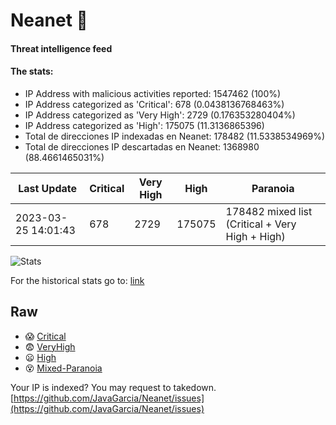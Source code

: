 # Neanet :hocho:
#### Threat intelligence feed
#### The stats:

- IP Address with malicious activities reported: 1547462 (100%)
- IP Address categorized as 'Critical':  678 (0.0438136768463%)
- IP Address categorized as 'Very High':  2729 (0.176353280404%)
- IP Address categorized as 'High':  175075 (11.3136865396)
- Total de direcciones IP indexadas en Neanet:  178482 (11.5338534969%)
- Total de direcciones IP descartadas en Neanet:  1368980 (88.4661465031%)

| Last Update | Critical | Very High | High | Paranoia |
| --- | --- | --- | --- | --- |
| 2023-03-25 14:01:43 | 678 | 2729 | 175075 | 178482 mixed list (Critical + Very High + High)|

![Stats](https://docs.google.com/spreadsheets/d/e/2PACX-1vSnaNMIXVabIpDJjufMlzH7poXnshF3mgd8Is1g9ytUEzVsP5my4Trn8f-xkoLLQ38xpL3HtmUexLo6/pubchart?oid=501124687&format=image)

For the historical stats go to: [link](/stats.csv)
## Raw
- :scream: [Critical](https://raw.githubusercontent.com/JavaGarcia/Neanet/master/blacklists/neanet_critical.txt)
- :fearful: [VeryHigh](https://raw.githubusercontent.com/JavaGarcia/Neanet/master/blacklists/neanet_veryHigh.txtt)
- :frowning: [High](https://raw.githubusercontent.com/JavaGarcia/Neanet/master/blacklists/neanet_high.txt)
- :dizzy_face: [Mixed-Paranoia](https://raw.githubusercontent.com/JavaGarcia/Neanet/master/blacklists/neanet_all.txt)


Your IP is indexed? You may request to takedown. [https://github.com/JavaGarcia/Neanet/issues](https://github.com/JavaGarcia/Neanet/issues)


































































































































































































































































































































































































































































































































































































































































































































































































































































































































































































































































































































































































































































































































































































































































































































































































































































































































































































































































































































































































































































































































































































































































































































































































































































































































































































































































































































































































































































































































































































































































































































































































































































































































































































































































































































































































































































































































































































































































































































































































































































































































































































































































































































































































































































































































































































































































































































































































































































































































































































































































































































































































































































































































































































































































































































































































































































































































































































































































































































































































































































































































































































































































































































































































































































































































































































































































































































































































































































































































































































































































































































































































































































































































































































































































































































































































































































































































































































































































































































































































































































































































































































































































































































































































































































































































































































































































































































































































































































































































































































































































































































































































































































































































































































































































































































































































































































































































































































































































































































































































































































































































































































































































































































